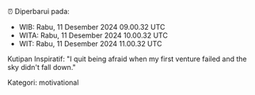⏰ Diperbarui pada:
- WIB: Rabu, 11 Desember 2024 09.00.32 UTC
- WITA: Rabu, 11 Desember 2024 10.00.32 UTC
- WIT: Rabu, 11 Desember 2024 11.00.32 UTC

Kutipan Inspiratif:
"I quit being afraid when my first venture failed and the sky didn't fall down."


Kategori: motivational

